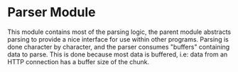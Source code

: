 # Parser Module

This module contains most of the parsing logic, the parent module abstracts 
parsing to provide a nice interface for use within other programs. Parsing
is done character by character, and the parser consumes "buffers" containing
data to parse. This is done because most data is buffered, i.e: data from an HTTP
connection has a buffer size of the chunk.
